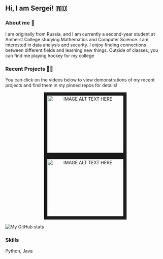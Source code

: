 ## Hi, I am Sergei! 🇷🇺

### About me 🏒 
I am originally from Russia, and I am currently a second-year student at Amherst College studying Mathematics and Computer Science. I am interested in data analysis and security. I enjoy finding connections between different fields and learning new things. Outside of classes, you can find me playing hockey for my college

### Recent Projects 👨‍💻
You can click on the videos below to view demonstrations of my recent projects and find them in my pinned repos for details!
<p align="center">
  <a href="https://www.youtube.com/watch?v=4Vlz6MiSEws&feature=youtu.be&v=4Vlz6MiSEws
" target="_blank"><img src="http://img.youtube.com/vi/4Vlz6MiSEws/0.jpg" 
alt="IMAGE ALT TEXT HERE" width="240" height="180" border="10" /></a> 
  <a href="http://www.youtube.com/watch?feature=player_embedded&v=rhNE35C7s5U
" target="_blank"><img src="http://img.youtube.com/vi/rhNE35C7s5U/0.jpg" 
alt="IMAGE ALT TEXT HERE" width="240" height="180" border="10" /></a>

![My GitHub stats](https://github-readme-stats.vercel.app/api?username=sergleonov&show_icons=true&theme=tokyonight)

### Skills
Python, Java

